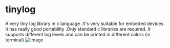 # tinylog
A very tiny log library in c language .It's very suitable for embeded devices.
It has really good portability .Only standard c libraries are required.
It supports different log levels and can be printed in different colors (in terminal)
![image](https://github.com/org0000h/tinylog/log.PNG)